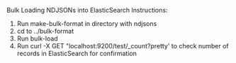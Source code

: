 Bulk Loading NDJSONs into ElasticSearch Instructions:
1. Run make-bulk-format in directory with ndjsons
2. cd  to ../bulk-format 
3. Run bulk-load
4. Run curl -X GET "localhost:9200/test/_count?pretty' to check number of records in ElasticSearch for confirmation
